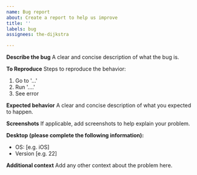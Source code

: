 ```yaml
---
name: Bug report
about: Create a report to help us improve
title: ''
labels: bug
assignees: the-dijkstra

---
```


**Describe the bug**
A clear and concise description of what the bug is.

**To Reproduce**
Steps to reproduce the behavior:

1. Go to '...'
2. Run '....'
3. See error

**Expected behavior**
A clear and concise description of what you expected to happen.

**Screenshots**
If applicable, add screenshots to help explain your problem.

**Desktop (please complete the following information):**

- OS: [e.g. iOS]
- Version [e.g. 22]

**Additional context**
Add any other context about the problem here.
